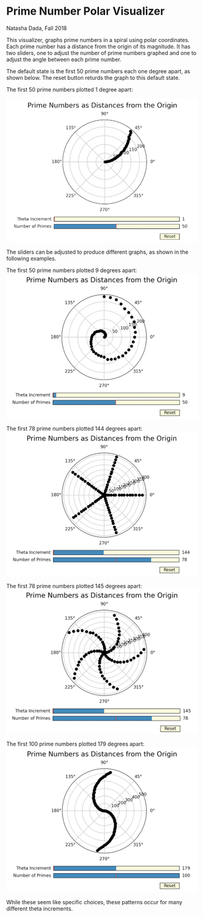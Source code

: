 # Prime Number Polar Visualizer
Natasha Dada, Fall 2018

This visualizer, graphs prime numbers in a spiral using polar coordinates. Each prime number has a distance from the origin of its magnitude. It has two sliders, one to adjust the number of prime numbers graphed and one to adjust the angle between each prime number.

The default state is the first 50 prime numbers each one degree apart, as shown below. The reset button returds the graph to this default state.

The first 50 prime numbers plotted 1 degree apart:

<img src="./images/default.png" width="550">

The sliders can be adjusted to produce different graphs, as shown in the following examples.

The first 50 prime numbers plotted 9 degrees apart:
![Demo1](./images/demo1.png)

The first 78 prime numbers plotted 144 degrees apart:
![Demo2](./images/demo2.png)

The first 78 prime numbers plotted 145 degrees apart:
![Demo3](./images/demo3.png)

The first 100 prime numbers plotted 179 degrees apart:
![Demo4](./images/demo4.png)


While these seem like specific choices, these patterns occur for many different theta increments. 
